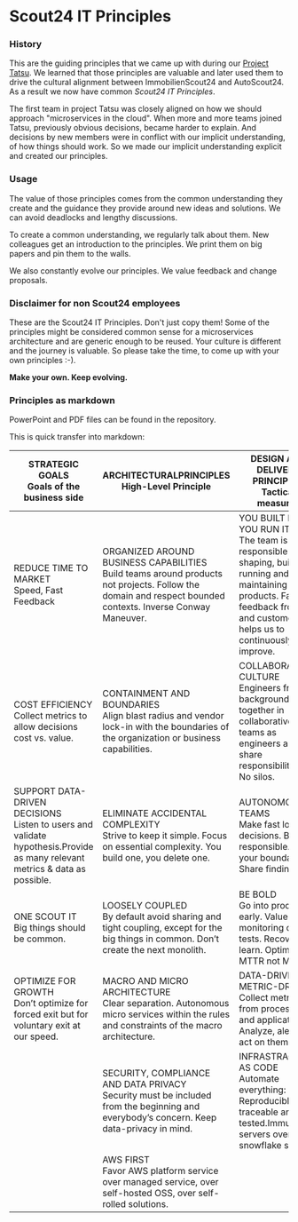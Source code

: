 # Scout24 IT Principles

### History
This are the guiding principles that we came up with during our [Project Tatsu](http://inside.autoscout24.com/project_tatsu/2015/01/04/autoscout24-changes-technology-aws-linux-jvm/). We learned that those principles are valuable and later used them to drive the cultural alignment between ImmobilienScout24 and AutoScout24. As a result we now have common *Scout24 IT Principles*.

The first team in project Tatsu was closely aligned on how we should approach "microservices in the cloud". When more and more teams joined Tatsu, previously obvious decisions, became harder to explain. And decisions by new members were in conflict with our implicit understanding, of how things should work. So we made our implicit understanding explicit and created our principles.

### Usage
The value of those principles comes from the common understanding they create and the guidance they provide around new ideas and solutions. We can avoid deadlocks and lengthy discussions.

To create a common understanding, we regularly talk about them. New colleagues get an introduction to the principles. We print them on big papers and pin them to the walls.

We also constantly evolve our principles. We value feedback and change proposals.

### Disclaimer for non Scout24 employees
These are the Scout24 IT Principles. Don't just copy them! Some of the principles might be considered common sense for a microservices architecture and are generic enough to be reused. Your culture is different and the journey is valuable. So please take the time, to come up with your own principles :-).

**Make your own. Keep evolving.**


### Principles as markdown
PowerPoint and PDF files can be found in the repository.

This is quick transfer into markdown:

| STRATEGIC GOALS<br>Goals of the business side                                                                               | ARCHITECTURALPRINCIPLES<br>High-Level Principle                                                                                                              | DESIGN AND DELIVERY PRINCIPLES<br>Tactical measures                                                                                                                                      |
|---------------------------------------------------------------------------------------------------------------------------|----------------------------------------------------------------------------------------------------------------------------------------------------------|--------------------------------------------------------------------------------------------------------------------------------------------------------------------------------------|
| REDUCE TIME TO MARKET<br>Speed, Fast Feedback                                                                                 | ORGANIZED AROUND BUSINESS CAPABILITIES<br>Build teams around products not projects. Follow the domain and respect bounded contexts. Inverse Conway Maneuver. | YOU BUILT IT, YOU RUN IT<br>The team is responsible for shaping, building, running and maintaining its products. Fast feedback from live and customers helps us to continuously improve. |
| COST EFFICIENCY<br>Collect metrics to allow decisions cost vs. value.                                                         | CONTAINMENT AND BOUNDARIES<br>Align blast radius and vendor lock-in with the boundaries of the organization or business capabilities.                        | COLLABORATION CULTURE<br>Engineers from all backgrounds work together in collaborative teams as engineers and share responsibilities. No silos.                                          |
| SUPPORT DATA-DRIVEN DECISIONS<br>Listen to users and validate hypothesis.Provide as many relevant metrics & data as possible. | ELIMINATE ACCIDENTAL COMPLEXITY<br>Strive to keep it simple. Focus on essential complexity. You build one, you delete one.                                   | AUTONOMOUS TEAMS<br>Make fast local decisions. Be responsible. Know your boundaries. Share findings.                                                                                     |
| ONE SCOUT IT<br>Big things should be common.                                                                                  | LOOSELY COUPLED<br>By default avoid sharing and tight coupling, except for the big things in common. Don’t create the next monolith.                         | BE BOLD<br>Go into production early. Value monitoring over tests. Recover and learn. Optimize for MTTR not MTBF.                                                                         |
| OPTIMIZE FOR GROWTH<br>Don’t optimize for forced exit but for voluntary exit at our speed.                                    | MACRO AND MICRO ARCHITECTURE<br>Clear separation. Autonomous micro services within the rules and constraints of the macro architecture.                      | DATA-DRIVEN / METRIC-DRIVEN<br>Collect metrics from processes and applications. Analyze, alert and act on them.                                                                          |
|                                                                                                                           | SECURITY, COMPLIANCE AND DATA PRIVACY<br>Security must be included from the beginning and everybody’s concern. Keep data-privacy in mind.                    | INFRASTRACTURE AS CODE<br>Automate everything: Reproducible, traceable and tested.Immutable servers over snowflake servers.                                                              |
|                                                                                                                           | AWS FIRST<br>Favor AWS platform service over managed service, over self-hosted OSS, over self-rolled solutions.                                              |                                                                                                                                                                                      |
 
